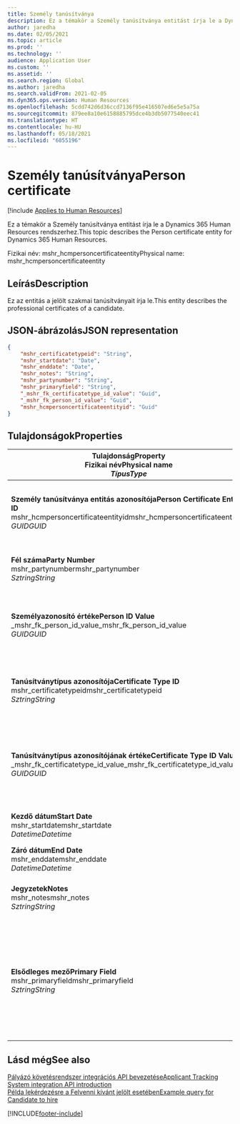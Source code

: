 ```yaml
---
title: Személy tanúsítványa
description: Ez a témakör a Személy tanúsítványa entitást írja le a Dynamics 365 Human Resources rendszerhez.
author: jaredha
ms.date: 02/05/2021
ms.topic: article
ms.prod: ''
ms.technology: ''
audience: Application User
ms.custom: ''
ms.assetid: ''
ms.search.region: Global
ms.author: jaredha
ms.search.validFrom: 2021-02-05
ms.dyn365.ops.version: Human Resources
ms.openlocfilehash: 5cdd742d6d36ccd7136f95e416507ed6e5e5a75a
ms.sourcegitcommit: 879ee8a10e6158885795dce4b3db5077540eec41
ms.translationtype: HT
ms.contentlocale: hu-HU
ms.lasthandoff: 05/18/2021
ms.locfileid: "6055196"
---
```

# <a name="person-certificate"></a><span data-ttu-id="f7d3b-103">Személy tanúsítványa</span><span class="sxs-lookup"><span data-stu-id="f7d3b-103">Person certificate</span></span>

[!include [Applies to Human Resources](../includes/applies-to-hr.md)]

<span data-ttu-id="f7d3b-104">Ez a témakör a Személy tanúsítványa entitást írja le a Dynamics 365 Human Resources rendszerhez.</span><span class="sxs-lookup"><span data-stu-id="f7d3b-104">This topic describes the Person certificate entity for Dynamics 365 Human Resources.</span></span>

<span data-ttu-id="f7d3b-105">Fizikai név: mshr_hcmpersoncertificateentity</span><span class="sxs-lookup"><span data-stu-id="f7d3b-105">Physical name: mshr_hcmpersoncertificateentity</span></span>

## <a name="description"></a><span data-ttu-id="f7d3b-106">Leírás</span><span class="sxs-lookup"><span data-stu-id="f7d3b-106">Description</span></span>

<span data-ttu-id="f7d3b-107">Ez az entitás a jelölt szakmai tanúsítványait írja le.</span><span class="sxs-lookup"><span data-stu-id="f7d3b-107">This entity describes the professional certificates of a candidate.</span></span>

## <a name="json-representation"></a><span data-ttu-id="f7d3b-108">JSON-ábrázolás</span><span class="sxs-lookup"><span data-stu-id="f7d3b-108">JSON representation</span></span>

```json
{
    "mshr_certificatetypeid": "String",
    "mshr_startdate": "Date",
    "mshr_enddate": "Date",
    "mshr_notes": "String",
    "mshr_partynumber": "String",
    "mshr_primaryfield": "String",
    "_mshr_fk_certificatetype_id_value": "Guid",
    "_mshr_fk_person_id_value": "Guid",
    "mshr_hcmpersoncertificateentityid": "Guid"
}
```

## <a name="properties"></a><span data-ttu-id="f7d3b-109">Tulajdonságok</span><span class="sxs-lookup"><span data-stu-id="f7d3b-109">Properties</span></span>

| <span data-ttu-id="f7d3b-110">Tulajdonság</span><span class="sxs-lookup"><span data-stu-id="f7d3b-110">Property</span></span><br><span data-ttu-id="f7d3b-111">**Fizikai név**</span><span class="sxs-lookup"><span data-stu-id="f7d3b-111">**Physical name**</span></span><br><span data-ttu-id="f7d3b-112">**_Típus_**</span><span class="sxs-lookup"><span data-stu-id="f7d3b-112">**_Type_**</span></span> | <span data-ttu-id="f7d3b-113">Használat</span><span class="sxs-lookup"><span data-stu-id="f7d3b-113">Use</span></span> | <span data-ttu-id="f7d3b-114">Leírás</span><span class="sxs-lookup"><span data-stu-id="f7d3b-114">Description</span></span> |
| --- | --- | --- |
| <span data-ttu-id="f7d3b-115">**Személy tanúsítványa entitás azonosítója**</span><span class="sxs-lookup"><span data-stu-id="f7d3b-115">**Person Certificate Entity ID**</span></span><br><span data-ttu-id="f7d3b-116">mshr_hcmpersoncertificateentityid</span><span class="sxs-lookup"><span data-stu-id="f7d3b-116">mshr_hcmpersoncertificateentityid</span></span><br><span data-ttu-id="f7d3b-117">*GUID*</span><span class="sxs-lookup"><span data-stu-id="f7d3b-117">*GUID*</span></span> | <span data-ttu-id="f7d3b-118">Írásvédett</span><span class="sxs-lookup"><span data-stu-id="f7d3b-118">Read-only</span></span><br><span data-ttu-id="f7d3b-119">Szükséges</span><span class="sxs-lookup"><span data-stu-id="f7d3b-119">Required</span></span> | <span data-ttu-id="f7d3b-120">A személy tanúsítványa entitásrekord rendszer által generált egyedi azonosítója.</span><span class="sxs-lookup"><span data-stu-id="f7d3b-120">System-generated unique identifier for the person certificate entity record.</span></span> |
| <span data-ttu-id="f7d3b-121">**Fél száma**</span><span class="sxs-lookup"><span data-stu-id="f7d3b-121">**Party Number**</span></span><br><span data-ttu-id="f7d3b-122">mshr_partynumber</span><span class="sxs-lookup"><span data-stu-id="f7d3b-122">mshr_partynumber</span></span><br><span data-ttu-id="f7d3b-123">*Sztring*</span><span class="sxs-lookup"><span data-stu-id="f7d3b-123">*String*</span></span> | <span data-ttu-id="f7d3b-124">Olvasás/írás</span><span class="sxs-lookup"><span data-stu-id="f7d3b-124">Read/write</span></span><br><span data-ttu-id="f7d3b-125">Szükséges</span><span class="sxs-lookup"><span data-stu-id="f7d3b-125">Required</span></span> | <span data-ttu-id="f7d3b-126">A jelölt fél (személy) rekordjának azonosítója.</span><span class="sxs-lookup"><span data-stu-id="f7d3b-126">The party (person) ID of the candidate.</span></span> |
| <span data-ttu-id="f7d3b-127">**Személyazonosító értéke**</span><span class="sxs-lookup"><span data-stu-id="f7d3b-127">**Person ID Value**</span></span><br><span data-ttu-id="f7d3b-128">_mshr_fk_person_id_value</span><span class="sxs-lookup"><span data-stu-id="f7d3b-128">_mshr_fk_person_id_value</span></span><br><span data-ttu-id="f7d3b-129">*GUID*</span><span class="sxs-lookup"><span data-stu-id="f7d3b-129">*GUID*</span></span> | <span data-ttu-id="f7d3b-130">Írásvédett</span><span class="sxs-lookup"><span data-stu-id="f7d3b-130">Read-only</span></span><br><span data-ttu-id="f7d3b-131">Szükséges</span><span class="sxs-lookup"><span data-stu-id="f7d3b-131">Required</span></span><br><span data-ttu-id="f7d3b-132">Idegen kulcs: mshr_dirpersonentityid / mshr_dirpersonentity</span><span class="sxs-lookup"><span data-stu-id="f7d3b-132">Foreign key: mshr_dirpersonentityid of mshr_dirpersonentity</span></span> | <span data-ttu-id="f7d3b-133">A fél (személy) entitásrekord rendszer által generált egyedi azonosítója.</span><span class="sxs-lookup"><span data-stu-id="f7d3b-133">The system-generated identifier of the party (person) entity record.</span></span> |
| <span data-ttu-id="f7d3b-134">**Tanúsítványtípus azonosítója**</span><span class="sxs-lookup"><span data-stu-id="f7d3b-134">**Certificate Type ID**</span></span><br><span data-ttu-id="f7d3b-135">mshr_certificatetypeid</span><span class="sxs-lookup"><span data-stu-id="f7d3b-135">mshr_certificatetypeid</span></span><br><span data-ttu-id="f7d3b-136">*Sztring*</span><span class="sxs-lookup"><span data-stu-id="f7d3b-136">*String*</span></span> | <span data-ttu-id="f7d3b-137">Olvasás/írás</span><span class="sxs-lookup"><span data-stu-id="f7d3b-137">Read/write</span></span><br><span data-ttu-id="f7d3b-138">Szükséges</span><span class="sxs-lookup"><span data-stu-id="f7d3b-138">Required</span></span> |  <span data-ttu-id="f7d3b-139">A Human Resources rendszerben definiált tanúsítványtípus azonosítója.</span><span class="sxs-lookup"><span data-stu-id="f7d3b-139">The identifier of the certificate type defined in Human Resources.</span></span> |
| <span data-ttu-id="f7d3b-140">**Tanúsítványtípus azonosítójának értéke**</span><span class="sxs-lookup"><span data-stu-id="f7d3b-140">**Certificate Type ID Value**</span></span><br><span data-ttu-id="f7d3b-141">_mshr_fk_certificatetype_id_value</span><span class="sxs-lookup"><span data-stu-id="f7d3b-141">_mshr_fk_certificatetype_id_value</span></span><br><span data-ttu-id="f7d3b-142">*GUID*</span><span class="sxs-lookup"><span data-stu-id="f7d3b-142">*GUID*</span></span> | <span data-ttu-id="f7d3b-143">Írásvédett</span><span class="sxs-lookup"><span data-stu-id="f7d3b-143">Read-only</span></span><br><span data-ttu-id="f7d3b-144">Szükséges</span><span class="sxs-lookup"><span data-stu-id="f7d3b-144">Required</span></span><br><span data-ttu-id="f7d3b-145">Idegen kulcs: mshr_hcmcertificatetypeentityid / mshr_hcmcertificatetypeentity</span><span class="sxs-lookup"><span data-stu-id="f7d3b-145">Foreign key: mshr_hcmcertificatetypeentityid of mshr_hcmcertificatetypeentity</span></span> | <span data-ttu-id="f7d3b-146">A társított entitás tanúsítványtípusának rendszer által generált egyedi azonosítója.</span><span class="sxs-lookup"><span data-stu-id="f7d3b-146">System-generated unique identifier of the certificate type in the associated entity.</span></span> |
| <span data-ttu-id="f7d3b-147">**Kezdő dátum**</span><span class="sxs-lookup"><span data-stu-id="f7d3b-147">**Start Date**</span></span><br><span data-ttu-id="f7d3b-148">mshr_startdate</span><span class="sxs-lookup"><span data-stu-id="f7d3b-148">mshr_startdate</span></span><br><span data-ttu-id="f7d3b-149">*Datetime*</span><span class="sxs-lookup"><span data-stu-id="f7d3b-149">*Datetime*</span></span> | <span data-ttu-id="f7d3b-150">Olvasás/írás</span><span class="sxs-lookup"><span data-stu-id="f7d3b-150">Read/write</span></span><br><span data-ttu-id="f7d3b-151">Szükséges</span><span class="sxs-lookup"><span data-stu-id="f7d3b-151">Required</span></span> | <span data-ttu-id="f7d3b-152">A tanúsítvány kibocsátásának dátuma.</span><span class="sxs-lookup"><span data-stu-id="f7d3b-152">The date at which the certificate was issued.</span></span> |
| <span data-ttu-id="f7d3b-153">**Záró dátum**</span><span class="sxs-lookup"><span data-stu-id="f7d3b-153">**End Date**</span></span><br><span data-ttu-id="f7d3b-154">mshr_enddate</span><span class="sxs-lookup"><span data-stu-id="f7d3b-154">mshr_enddate</span></span><br><span data-ttu-id="f7d3b-155">*Datetime*</span><span class="sxs-lookup"><span data-stu-id="f7d3b-155">*Datetime*</span></span> | <span data-ttu-id="f7d3b-156">Olvasás/írás</span><span class="sxs-lookup"><span data-stu-id="f7d3b-156">Read/write</span></span><br><span data-ttu-id="f7d3b-157">Választható</span><span class="sxs-lookup"><span data-stu-id="f7d3b-157">Optional</span></span> | <span data-ttu-id="f7d3b-158">A tanúsítvány lejáratának dátuma.</span><span class="sxs-lookup"><span data-stu-id="f7d3b-158">The date at which the certificate will expire.</span></span> |
| <span data-ttu-id="f7d3b-159">**Jegyzetek**</span><span class="sxs-lookup"><span data-stu-id="f7d3b-159">**Notes**</span></span><br><span data-ttu-id="f7d3b-160">mshr_notes</span><span class="sxs-lookup"><span data-stu-id="f7d3b-160">mshr_notes</span></span><br><span data-ttu-id="f7d3b-161">*Sztring*</span><span class="sxs-lookup"><span data-stu-id="f7d3b-161">*String*</span></span> | <span data-ttu-id="f7d3b-162">Olvasás/írás</span><span class="sxs-lookup"><span data-stu-id="f7d3b-162">Read/write</span></span><br><span data-ttu-id="f7d3b-163">Választható</span><span class="sxs-lookup"><span data-stu-id="f7d3b-163">Optional</span></span> | <span data-ttu-id="f7d3b-164">A toborzási vagy felvételi vezetők által használható megjegyzések.</span><span class="sxs-lookup"><span data-stu-id="f7d3b-164">Notes for use by hiring managers and recruiters.</span></span> |
| <span data-ttu-id="f7d3b-165">**Elsődleges mező**</span><span class="sxs-lookup"><span data-stu-id="f7d3b-165">**Primary Field**</span></span><br><span data-ttu-id="f7d3b-166">mshr_primaryfield</span><span class="sxs-lookup"><span data-stu-id="f7d3b-166">mshr_primaryfield</span></span><br><span data-ttu-id="f7d3b-167">*Sztring*</span><span class="sxs-lookup"><span data-stu-id="f7d3b-167">*String*</span></span> | <span data-ttu-id="f7d3b-168">Írásvédett</span><span class="sxs-lookup"><span data-stu-id="f7d3b-168">Read-only</span></span><br><span data-ttu-id="f7d3b-169">Szükséges</span><span class="sxs-lookup"><span data-stu-id="f7d3b-169">Required</span></span> |  <span data-ttu-id="f7d3b-170">Az entitásrekord azonosítójaként használandó mező.</span><span class="sxs-lookup"><span data-stu-id="f7d3b-170">Field to be used as an identifier of the entity record.</span></span> <span data-ttu-id="f7d3b-171">A fél számának, a tanúsítványtípus azonosítójának és a kezdő dátumnak a kombinációja.</span><span class="sxs-lookup"><span data-stu-id="f7d3b-171">Combination of party number, certificate type ID, and start date.</span></span> |

## <a name="see-also"></a><span data-ttu-id="f7d3b-172">Lásd még</span><span class="sxs-lookup"><span data-stu-id="f7d3b-172">See also</span></span>

[<span data-ttu-id="f7d3b-173">Pályázó követésrendszer integrációs API bevezetése</span><span class="sxs-lookup"><span data-stu-id="f7d3b-173">Applicant Tracking System integration API introduction</span></span>](hr-admin-integration-ats-api-introduction.md)<br>
[<span data-ttu-id="f7d3b-174">Példa lekérdezésre a Felvenni kívánt jelölt esetében</span><span class="sxs-lookup"><span data-stu-id="f7d3b-174">Example query for Candidate to hire</span></span>](hr-admin-integration-ats-api-candidate-to-hire-example-query.md)



[!INCLUDE[footer-include](../includes/footer-banner.md)]